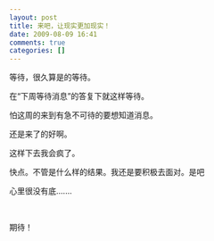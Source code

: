 ```yaml
---
layout: post
title: 来吧，让现实更加现实！
date: 2009-08-09 16:41
comments: true
categories: []
---
```

<p>等待，很久算是的等待。</p>
<p>在“下周等待消息”的答复下就这样等待。</p>
<p>怕这周的来到有急不可待的要想知道消息。</p>
<p>还是来了的好啊。</p>
<p>这样下去我会疯了。</p>
<p>快点。不管是什么样的结果。我还是要积极去面对。是吧</p>
<p>心里很没有底.......</p>
<p> </p>
<p>期待！</p>
